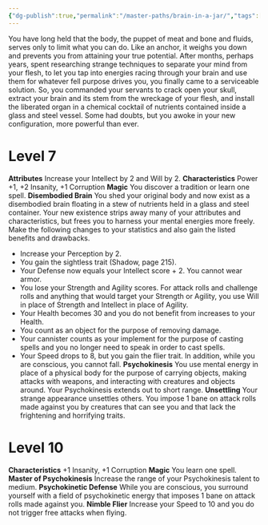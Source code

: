 ```yaml
---
{"dg-publish":true,"permalink":"/master-paths/brain-in-a-jar/","tags":["Magic"]}
---
```


You have long held that the body, the puppet of meat and bone and fluids, serves only to limit what you can do. Like an anchor, it weighs you down and prevents you from attaining your true potential. After months, perhaps years, spent researching strange techniques to separate your mind from your flesh, to let you tap into energies racing through your brain and use them for whatever fell purpose drives you, you finally came to a serviceable solution. So, you commanded your servants to crack open your skull, extract your brain and its stem from the wreckage of your flesh, and install the liberated organ in a chemical cocktail of nutrients contained inside a glass and steel vessel. Some had doubts, but you awoke in your new configuration, more powerful than ever.
# Level 7
**Attributes** Increase your Intellect by 2 and Will by 2.
**Characteristics** Power +1, +2 Insanity, +1 Corruption
**Magic** You discover a tradition or learn one spell.
**Disembodied Brain** You shed your original body and now exist as a disembodied brain floating in a stew of nutrients held in a glass and steel container. Your new existence strips away many of your attributes and characteristics, but frees you to harness your mental energies more freely. Make the following changes to your statistics and also gain the listed benefits and drawbacks.
- Increase your Perception by 2.
- You gain the sightless trait (Shadow, page 215).
- Your Defense now equals your Intellect score + 2.
	You cannot wear armor.
- You lose your Strength and Agility scores. For attack rolls and challenge rolls and anything that would target your Strength or Agility, you use Will in place of Strength and Intellect in place of Agility.
- Your Health becomes 30 and you do not benefit from increases to your Health.
- You count as an object for the purpose of removing damage.
- Your cannister counts as your implement for the purpose of casting spells and you no longer need to speak in order to cast spells.
- Your Speed drops to 8, but you gain the flier trait. In addition, while you are conscious, you cannot fall.
**Psychokinesis** You use mental energy in place of a physical body for the purpose of carrying objects, making attacks with weapons, and interacting with creatures and objects around. Your Psychokinesis extends out to short range.
**Unsettling** Your strange appearance unsettles others.
You impose 1 bane on attack rolls made against you by creatures that can see you and that lack the frightening and horrifying traits.
# Level 10
**Characteristics** +1 Insanity, +1 Corruption
**Magic** You learn one spell.
**Master of Psychokinesis** Increase the range of your Psychokinesis talent to medium.
**Psychokinetic Defense** While you are conscious, you surround yourself with a field of psychokinetic energy that imposes 1 bane on attack rolls made against you.
**Nimble Flier** Increase your Speed to 10 and you do not trigger free attacks when flying.